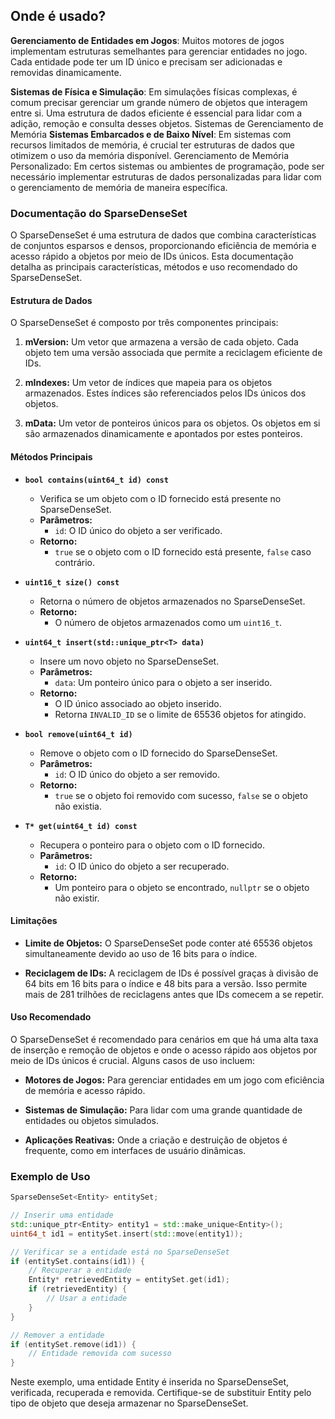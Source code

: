 ## Onde é usado?
**Gerenciamento de Entidades em Jogos**: Muitos motores de jogos implementam estruturas semelhantes para gerenciar entidades no jogo. Cada entidade pode ter um ID único e precisam ser adicionadas e removidas dinamicamente.

**Sistemas de Física e Simulação**: Em simulações físicas complexas, é comum precisar gerenciar um grande número de objetos que interagem entre si. Uma estrutura de dados eficiente é essencial para lidar com a adição, remoção e consulta desses objetos.
Sistemas de Gerenciamento de Memória
**Sistemas Embarcados e de Baixo Nível**: Em sistemas com recursos limitados de memória, é crucial ter estruturas de dados que otimizem o uso da memória disponível.
Gerenciamento de Memória Personalizado: Em certos sistemas ou ambientes de programação, pode ser necessário implementar estruturas de dados personalizadas para lidar com o gerenciamento de memória de maneira específica.


### Documentação do SparseDenseSet

O SparseDenseSet é uma estrutura de dados que combina características de conjuntos esparsos e densos, proporcionando eficiência de memória e acesso rápido a objetos por meio de IDs únicos. Esta documentação detalha as principais características, métodos e uso recomendado do SparseDenseSet.

#### Estrutura de Dados

O SparseDenseSet é composto por três componentes principais:

1. **mVersion:** Um vetor que armazena a versão de cada objeto. Cada objeto tem uma versão associada que permite a reciclagem eficiente de IDs.
   
2. **mIndexes:** Um vetor de índices que mapeia para os objetos armazenados. Estes índices são referenciados pelos IDs únicos dos objetos.
   
3. **mData:** Um vetor de ponteiros únicos para os objetos. Os objetos em si são armazenados dinamicamente e apontados por estes ponteiros.

#### Métodos Principais

- **`bool contains(uint64_t id) const`**
  - Verifica se um objeto com o ID fornecido está presente no SparseDenseSet.
  - **Parâmetros:**
    - `id`: O ID único do objeto a ser verificado.
  - **Retorno:**
    - `true` se o objeto com o ID fornecido está presente, `false` caso contrário.

- **`uint16_t size() const`**
  - Retorna o número de objetos armazenados no SparseDenseSet.
  - **Retorno:**
    - O número de objetos armazenados como um `uint16_t`.

- **`uint64_t insert(std::unique_ptr<T> data)`**
  - Insere um novo objeto no SparseDenseSet.
  - **Parâmetros:**
    - `data`: Um ponteiro único para o objeto a ser inserido.
  - **Retorno:**
    - O ID único associado ao objeto inserido.
    - Retorna `INVALID_ID` se o limite de 65536 objetos for atingido.

- **`bool remove(uint64_t id)`**
  - Remove o objeto com o ID fornecido do SparseDenseSet.
  - **Parâmetros:**
    - `id`: O ID único do objeto a ser removido.
  - **Retorno:**
    - `true` se o objeto foi removido com sucesso, `false` se o objeto não existia.

- **`T* get(uint64_t id) const`**
  - Recupera o ponteiro para o objeto com o ID fornecido.
  - **Parâmetros:**
    - `id`: O ID único do objeto a ser recuperado.
  - **Retorno:**
    - Um ponteiro para o objeto se encontrado, `nullptr` se o objeto não existir.

#### Limitações

- **Limite de Objetos:** O SparseDenseSet pode conter até 65536 objetos simultaneamente devido ao uso de 16 bits para o índice.
  
- **Reciclagem de IDs:** A reciclagem de IDs é possível graças à divisão de 64 bits em 16 bits para o índice e 48 bits para a versão. Isso permite mais de 281 trilhões de reciclagens antes que IDs comecem a se repetir.

#### Uso Recomendado

O SparseDenseSet é recomendado para cenários em que há uma alta taxa de inserção e remoção de objetos e onde o acesso rápido aos objetos por meio de IDs únicos é crucial. Alguns casos de uso incluem:

- **Motores de Jogos:** Para gerenciar entidades em um jogo com eficiência de memória e acesso rápido.
  
- **Sistemas de Simulação:** Para lidar com uma grande quantidade de entidades ou objetos simulados.
  
- **Aplicações Reativas:** Onde a criação e destruição de objetos é frequente, como em interfaces de usuário dinâmicas.

### Exemplo de Uso

```cpp
SparseDenseSet<Entity> entitySet;

// Inserir uma entidade
std::unique_ptr<Entity> entity1 = std::make_unique<Entity>();
uint64_t id1 = entitySet.insert(std::move(entity1));

// Verificar se a entidade está no SparseDenseSet
if (entitySet.contains(id1)) {
    // Recuperar a entidade
    Entity* retrievedEntity = entitySet.get(id1);
    if (retrievedEntity) {
        // Usar a entidade
    }
}

// Remover a entidade
if (entitySet.remove(id1)) {
    // Entidade removida com sucesso
}
```

Neste exemplo, uma entidade Entity é inserida no SparseDenseSet, verificada, recuperada e removida. Certifique-se de substituir Entity pelo tipo de objeto que deseja armazenar no SparseDenseSet.


